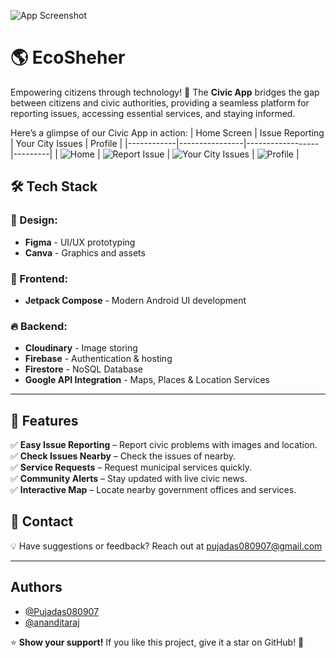 

![App Screenshot](https://github.com/ananditaraj/EcoSheher/blob/main/banner.jpg)



# 🌎 EcoSheher

Empowering citizens through technology! 🚀 The **Civic App** bridges the gap between citizens and civic authorities, providing a seamless platform for reporting issues, accessing essential services, and staying informed.

Here’s a glimpse of our Civic App in action:
| Home Screen | Issue Reporting | Your City Issues | Profile |
|------------|----------------|------------------|---------|
| ![Home](https://github.com/ananditaraj/EcoSheher/blob/main/homepage.png) | ![Report Issue](https://github.com/ananditaraj/EcoSheher/blob/main/reportpage.png) | ![Your City Issues](https://github.com/ananditaraj/EcoSheher/blob/main/mycitypage.png) | ![Profile](https://github.com/ananditaraj/EcoSheher/blob/main/profilepage.png) |



## 🛠️ Tech Stack

### 🎨 Design:
- **Figma** - UI/UX prototyping
- **Canva** - Graphics and assets

### 📱 Frontend:
- **Jetpack Compose** - Modern Android UI development

### 🔥 Backend:
- **Cloudinary** - Image storing
- **Firebase** - Authentication & hosting
- **Firestore** - NoSQL Database
- **Google API Integration** - Maps, Places & Location Services

---

## 🚀 Features

✅ **Easy Issue Reporting** – Report civic problems with images and location.  
✅ **Check Issues Nearby** – Check the issues of nearby.  
✅ **Service Requests** – Request municipal services quickly.  
✅ **Community Alerts** – Stay updated with live civic news.  
✅ **Interactive Map** – Locate nearby government offices and services.  


## 📧 Contact

💡 Have suggestions or feedback? Reach out at [pujadas080907@gmail.com](pujadas080907@gmail.com)

---
## Authors

- [@Pujadas080907](https://github.com/Pujadas080907)
- [@ananditaraj](https://github.com/ananditaraj)

⭐ **Show your support!** If you like this project, give it a star on GitHub! 🌟
